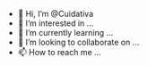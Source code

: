 - 👋 Hi, I’m @Cuidativa
- 👀 I’m interested in ...
- 🌱 I’m currently learning ...
- 💞️ I’m looking to collaborate on ...
- 📫 How to reach me ...

<!---
Cuidativa/Cuidativa is a ✨ special ✨ repository because its `README.md` (this file) appears on your GitHub profile.
You can click the Preview link to take a look at your changes.
--->
